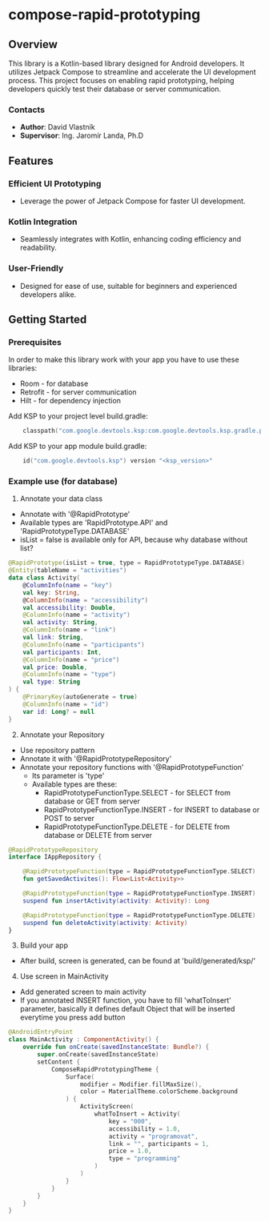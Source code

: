 # compose-rapid-prototyping

## Overview
This library is a Kotlin-based library designed for Android developers. It utilizes Jetpack Compose to streamline and accelerate the UI development process. This project focuses on enabling rapid prototyping, helping developers quickly test their database or server communication.

### Contacts
 - **Author**: David Vlastník
 - **Supervisor**: Ing. Jaromír Landa, Ph.D

## Features

### Efficient UI Prototyping
 - Leverage the power of Jetpack Compose for faster UI development.

### Kotlin Integration
 - Seamlessly integrates with Kotlin, enhancing coding efficiency and readability.

### User-Friendly
 - Designed for ease of use, suitable for beginners and experienced developers alike.

## Getting Started

### Prerequisites
In order to make this library work with your app you have to use these libraries:
 - Room - for database
 - Retrofit - for server communication
 - Hilt - for dependency injection

Add KSP to your project level build.gradle:
```build.gradle.kts
    classpath("com.google.devtools.ksp:com.google.devtools.ksp.gradle.plugin:<ksp_version>")    
```

Add KSP to your app module build.gradle:
```build.gradle.kts
    id("com.google.devtools.ksp") version "<ksp_version>"
```

### Example use (for database)
1. Annotate your data class
 - Annotate with '@RapidPrototype'
 - Available types are 'RapidPrototype.API' and 'RapidPrototypeType.DATABASE'
 - isList = false is available only for API, because why database without list?

```kotlin
@RapidPrototype(isList = true, type = RapidPrototypeType.DATABASE)
@Entity(tableName = "activities")
data class Activity(
    @ColumnInfo(name = "key")
    val key: String,
    @ColumnInfo(name = "accessibility")
    val accessibility: Double,
    @ColumnInfo(name = "activity")
    val activity: String,
    @ColumnInfo(name = "link")
    val link: String,
    @ColumnInfo(name = "participants")
    val participants: Int,
    @ColumnInfo(name = "price")
    val price: Double,
    @ColumnInfo(name = "type")
    val type: String
) {
    @PrimaryKey(autoGenerate = true)
    @ColumnInfo(name = "id")
    var id: Long? = null
}
```

2. Annotate your Repository
 - Use repository pattern
 - Annotate it with '@RapidPrototypeRepository'
 - Annotate your repository functions with '@RapidPrototypeFunction'
   - Its parameter is 'type'
   - Available types are these:
     - RapidPrototypeFunctionType.SELECT - for SELECT from database or GET from server
     - RapidPrototypeFunctionType.INSERT - for INSERT to database or POST to server
     - RapidPrototypeFunctionType.DELETE - for DELETE from database or DELETE from server

```kotlin
@RapidPrototypeRepository
interface IAppRepository {

    @RapidPrototypeFunction(type = RapidPrototypeFunctionType.SELECT)
    fun getSavedActivites(): Flow<List<Activity>>

    @RapidPrototypeFunction(type = RapidPrototypeFunctionType.INSERT)
    suspend fun insertActivity(activity: Activity): Long

    @RapidPrototypeFunction(type = RapidPrototypeFunctionType.DELETE)
    suspend fun deleteActivity(activity: Activity)
}
```

3. Build your app
 - After build, screen is generated, can be found at 'build/generated/ksp/<debug or release>'

4. Use screen in MainActivity
 - Add generated screen to main activity
 - If you annotated INSERT function, you have to fill 'whatToInsert' parameter, basically it defines default Object that will be inserted everytime you press add button

```kotlin
@AndroidEntryPoint
class MainActivity : ComponentActivity() {
    override fun onCreate(savedInstanceState: Bundle?) {
        super.onCreate(savedInstanceState)
        setContent {
            ComposeRapidPrototypingTheme {
                Surface(
                    modifier = Modifier.fillMaxSize(),
                    color = MaterialTheme.colorScheme.background
                ) {
                    ActivityScreen(
                        whatToInsert = Activity(
                            key = "000", 
                            accessibility = 1.0, 
                            activity = "programovat", 
                            link = "", participants = 1, 
                            price = 1.0, 
                            type = "programming"
                        )
                    )
                }
            }
        }
    }
}
```